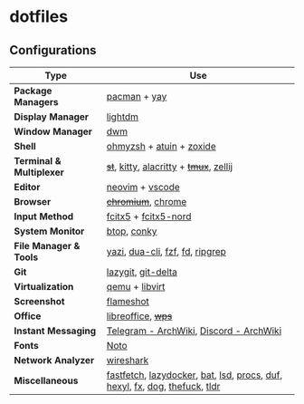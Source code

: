 # dotfiles

## Configurations

| Type                       | Use                                                                                                                                                                                                                                                                                                                                                                                                                                                                                             |
| -------------------------- | ----------------------------------------------------------------------------------------------------------------------------------------------------------------------------------------------------------------------------------------------------------------------------------------------------------------------------------------------------------------------------------------------------------------------------------------------------------------------------------------------- |
| **Package Managers**       | [pacman](https://wiki.archlinux.org/title/Pacman) + [yay](https://github.com/Jguer/yay)                                                                                                                                                                                                                                                                                                                                                                                                         |
| **Display Manager**        | [lightdm](https://github.com/canonical/lightdm)                                                                                                                                                                                                                                                                                                                                                                                                                                                 |
| **Window Manager**         | [dwm](https://dwm.suckless.org/)                                                                                                                                                                                                                                                                                                                                                                                                                                                                |
| **Shell**                  | [ohmyzsh](https://github.com/ohmyzsh/ohmyzsh) + [atuin](https://github.com/atuinsh/atuin) + [zoxide](https://github.com/ajeetdsouza/zoxide)                                                                                                                                                                                                                                                                                                                                                     |
| **Terminal & Multiplexer** | ~~[st](https://st.suckless.org/)~~, [kitty](https://github.com/kovidgoyal/kitty), [alacritty](https://github.com/alacritty/alacritty) + ~~[tmux](https://github.com/tmux/tmux)~~, [zellij](https://github.com/zellij-org/zellij)                                                                                                                                                                                                                                                                |
| **Editor**                 | [neovim](https://github.com/neovim/neovim) + [vscode](https://github.com/microsoft/vscode)                                                                                                                                                                                                                                                                                                                                                                                                      |
| **Browser**                | ~~[chromium](https://www.chromium.org/chromium-projects/)~~, [chrome](https://www.google.com/chrome/)                                                                                                                                                                                                                                                                                                                                                                                           |
| **Input Method**           | [fcitx5](https://github.com/fcitx/fcitx5) + [fcitx5-nord](https://github.com/tonyfettes/fcitx5-nord)                                                                                                                                                                                                                                                                                                                                                                                            |
| **System Monitor**         | [btop](https://github.com/aristocratos/btop), [conky](https://github.com/brndnmtthws/conky)                                                                                                                                                                                                                                                                                                                                                                                                     |
| **File Manager & Tools**   | [yazi](https://github.com/sxyazi/yazi), [dua-cli](https://github.com/Byron/dua-cli), [fzf](https://github.com/junegunn/fzf), [fd](https://github.com/sharkdp/fd), [ripgrep](https://github.com/BurntSushi/ripgrep)                                                                                                                                                                                                                                                                              |
| **Git**                    | [lazygit](https://github.com/jesseduffield/lazygit), [git-delta](https://github.com/dandavison/delta)                                                                                                                                                                                                                                                                                                                                                                                           |
| **Virtualization**         | [qemu](https://www.qemu.org/) + [libvirt](https://libvirt.org/)                                                                                                                                                                                                                                                                                                                                                                                                                                 |
| **Screenshot**             | [flameshot](https://github.com/flameshot-org/flameshot)                                                                                                                                                                                                                                                                                                                                                                                                                                         |
| **Office**                 | [libreoffice](https://www.libreoffice.org/), ~~[wps](https://wiki.archlinux.org/title/WPS_Office)~~                                                                                                                                                                                                                                                                                                                                                                                             |
| **Instant Messaging**      | [Telegram - ArchWiki](https://wiki.archlinux.org/title/Telegram), [Discord - ArchWiki](https://wiki.archlinux.org/title/Discord)                                                                                                                                                                                                                                                                                                                                                                |
| **Fonts**                  | [Noto](https://fonts.google.com/noto)                                                                                                                                                                                                                                                                                                                                                                                                                                                           |
| **Network Analyzer**       | [wireshark](https://www.wireshark.org/)                                                                                                                                                                                                                                                                                                                                                                                                                                                         |
| **Miscellaneous**          | [fastfetch](https://github.com/fastfetch-cli/fastfetch), [lazydocker](https://github.com/jesseduffield/lazydocker), [bat](https://github.com/sharkdp/bat), [lsd](https://github.com/lsd-rs/lsd), [procs](https://github.com/dalance/procs), [duf](https://github.com/muesli/duf), [hexyl](https://github.com/sharkdp/hexyl), [fx](https://github.com/antonmedv/fx), [dog](https://github.com/ogham/dog), [thefuck](https://github.com/nvbn/thefuck), [tldr](https://github.com/tldr-pages/tldr) |

<!--
## Usage

1. install arch linux: [guide](./install.sh)
2. network: `systemctl start NetworkManager.service`
3. dotfiles: `pacman -S git && git clone --depth 1 https://github.com/cybernty/dotfiles.git && cd dotfiles`
4. basic config: `./configure.sh`
5. advanced config: `sudo mv /root/dotfiles . && sudo chown -R dev:dev dotfiles && cd dotfiles && ./configure.sh`
-->
